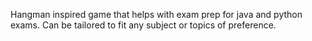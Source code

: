 Hangman inspired game that helps with exam prep for java and python  exams. Can be tailored to fit any subject or topics of preference. 
